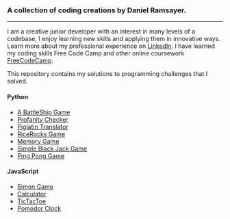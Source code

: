 ### A collection of coding creations by Daniel Ramsayer.
***

I am a creative junior developer with an interest in many levels of a codebase, I enjoy learning new skills and applying them in innovative ways. Learn more about my professional experience on [LinkedIn](www.linkedin.com/in/daniel-ramsayer). I have learned my coding skills Free Code Camp and other online coursework [FreeCodeCamp](https://www.freecodecamp.org/schoenertraeumer).

This repository contains my solutions to programming challenges that I solved.

#### Python
* [A BattleShip Game](https://github.com/danielramsayer/School_work/blob/master/random-programs/Websites/Portfolio/Battleship/readme.md)
* [Profanity Checker](https://github.com/danielramsayer/School_work/blob/master/random-programs/Python/Profanity.md)
* [Piglatin Translator](https://github.com/danielramsayer/School_work/blob/master/random-programs/Python/pylatinTranslation.md)
* [RiceRocks Game](http://www.codeskulptor.org/#user44_Q2vFyY8K61_0.py)
* [Memory Game](http://www.codeskulptor.org/#user44_ucALDLjTI5_0.py)
* [Simple Black Jack Game](http://www.codeskulptor.org/#user44_N8yeziEJ8M_0.py)
* [Ping Pong Game](http://www.codeskulptor.org/#user44_2y2LcRqYqi_0.py)


#### JavaScript
* [Simon Game](https://github.com/danielramsayer/School_work/blob/master/FreeCodeCamp/AdvancedPrograms/simon/readme.md)
* [Calculator](https://github.com/danielramsayer/School_work/blob/master/FreeCodeCamp/AdvancedPrograms/calculator/readme.md)
* [TicTacToe](https://github.com/danielramsayer/School_work/tree/master/FreeCodeCamp/AdvancedPrograms/TicTacToe/readme.md)
* [Pomodor Clock](https://github.com/danielramsayer/School_work/tree/master/FreeCodeCamp/AdvancedPrograms/pomodoro_clock/readme.md)


[comment]: # (This is a comment right here)
